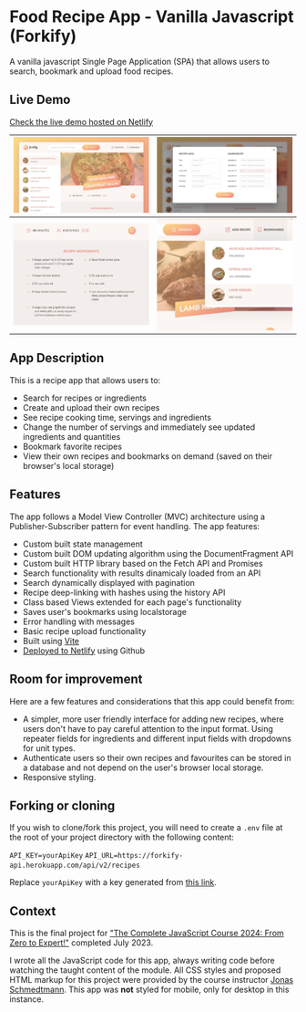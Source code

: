 # Food Recipe App - Vanilla Javascript (Forkify)

A vanilla javascript Single Page Application (SPA) that allows users to search, bookmark and upload food recipes.

## Live Demo

[Check the live demo hosted on Netlify](https://food-recipe-app-vanilla-javascript.netlify.app)

|   ![App dashboard](/screenshots/Screenshot-1.jpg 'App dashboard')   |            ![Bookings Page](/screenshots/Screenshot-4.jpg 'Bookings Page')            |
| :-----------------------------------------------------------------: | :-----------------------------------------------------------------------------------: |
| ![Creating cabins](/screenshots/Screenshot-2.jpg 'Creating cabins') | ![Sales graph in dark mode](/screenshots/Screenshot-3.jpg 'Sales graph in dark mode') |

## App Description

This is a recipe app that allows users to:

- Search for recipes or ingredients
- Create and upload their own recipes
- See recipe cooking time, servings and ingredients
- Change the number of servings and immediately see updated ingredients and quantities
- Bookmark favorite recipes
- View their own recipes and bookmarks on demand (saved on their browser's local storage)

## Features

The app follows a Model View Controller (MVC) architecture using a Publisher-Subscriber pattern for event handling. The app features:

- Custom built state management
- Custom built DOM updating algorithm using the DocumentFragment API
- Custom built HTTP library based on the Fetch API and Promises
- Search functionality with results dinamicaly loaded from an API
- Search dynamically displayed with pagination
- Recipe deep-linking with hashes using the history API
- Class based Views extended for each page's functionality
- Saves user's bookmarks using localstorage
- Error handling with messages
- Basic recipe upload functionality
- Built using [Vite](https://vitejs.dev)
- [Deployed to Netlify](https://forkify-theo-ribeiro.netlify.app) using Github

## Room for improvement

Here are a few features and considerations that this app could benefit from:

- A simpler, more user friendly interface for adding new recipes, where users don't have to pay careful attention to the input format. Using repeater fields for ingredients and different input fields with dropdowns for unit types.
- Authenticate users so their own recipes and favourites can be stored in a database and not depend on the user's browser local storage.
- Responsive styling.

## Forking or cloning

If you wish to clone/fork this project, you will need to create a `.env` file at the root of your project directory with the following content:

`API_KEY=yourApiKey`
`API_URL=https://forkify-api.herokuapp.com/api/v2/recipes`

Replace `yourApiKey` with a key generated from [this link](https://forkify-api.herokuapp.com/v2).

## Context

This is the final project for ["The Complete JavaScript Course 2024: From Zero to Expert!"](https://www.udemy.com/course/the-complete-javascript-course/) completed July 2023.

I wrote all the JavaScript code for this app, always writing code before watching the taught content of the module. All CSS styles and proposed HTML markup for this project were provided by the course instructor [Jonas Schmedtmann](https://codingheroes.io/). This app was **not** styled for mobile, only for desktop in this instance.
